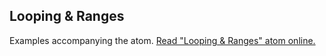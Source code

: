 ## Looping &amp; Ranges

Examples accompanying the atom.
[Read "Looping &amp; Ranges" atom online.](https://stepik.org/lesson/104311/step/1)
